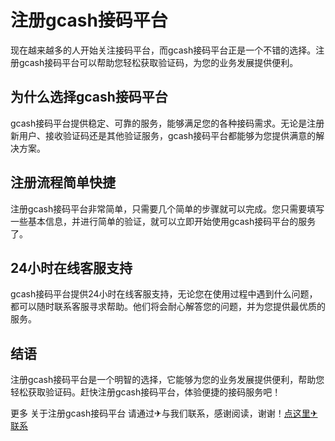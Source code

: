 # 注册gcash接码平台

现在越来越多的人开始关注接码平台，而gcash接码平台正是一个不错的选择。注册gcash接码平台可以帮助您轻松获取验证码，为您的业务发展提供便利。

## 为什么选择gcash接码平台

gcash接码平台提供稳定、可靠的服务，能够满足您的各种接码需求。无论是注册新用户、接收验证码还是其他验证服务，gcash接码平台都能够为您提供满意的解决方案。

## 注册流程简单快捷

注册gcash接码平台非常简单，只需要几个简单的步骤就可以完成。您只需要填写一些基本信息，并进行简单的验证，就可以立即开始使用gcash接码平台的服务了。

## 24小时在线客服支持

gcash接码平台提供24小时在线客服支持，无论您在使用过程中遇到什么问题，都可以随时联系客服寻求帮助。他们将会耐心解答您的问题，并为您提供最优质的服务。

## 结语

注册gcash接码平台是一个明智的选择，它能够为您的业务发展提供便利，帮助您轻松获取验证码。赶快注册gcash接码平台，体验便捷的接码服务吧！

更多 关于注册gcash接码平台 请通过✈与我们联系，感谢阅读，谢谢！[点这里✈联系](https://c.k02.cc)